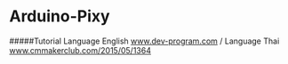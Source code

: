# Arduino-Pixy

#####Tutorial
Language English www.dev-program.com / Language Thai www.cmmakerclub.com/2015/05/1364
